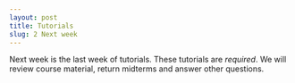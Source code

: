 ```yaml
---
layout: post
title: Tutorials
slug: 2 Next week
---
```


Next week is the last week of tutorials. These tutorials are _required_. We will review course material, return midterms and answer other questions.
